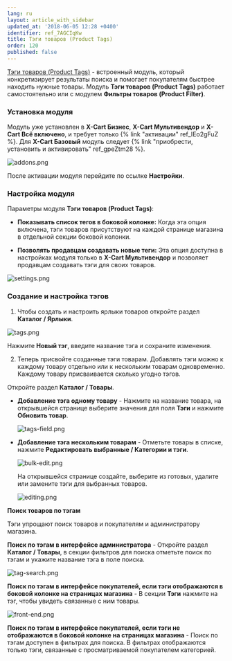 ```yaml
---
lang: ru
layout: article_with_sidebar
updated_at: '2018-06-05 12:28 +0400'
identifier: ref_7AGCIqKw
title: Тэги товаров (Product Tags)
order: 120
published: false
---
```

[Тэги товаров (Product Tags)](https://market.x-cart.com/addons/product-tags.html "Product Tags") - встроенный модуль, который конкретизирует результаты поиска и помогает покупателям быстрее находить нужные товары. Модуль **Тэги товаров (Product Tags)** работает самостоятельно или с модулем **Фильтры товаров (Product Filter)**. 

### Установка модуля

Модуль уже установлен в **X-Cart Бизнес**, **X-Cart Мультивендор** и **X-Cart Всё включено**, и требует только {% link "активации" ref_IEo2gFuZ %}. Для **X-Cart Базовый** модуль следует {% link "приобрести, установить и активировать" ref_gpeZtm28 %}. 

![addons.png]({{site.baseurl}}/attachments/ref_6nFoxYf1/addons.png)

После активации модуля перейдите по ссылке **Настройки**.

### Настройка модуля

Параметры модуля **Тэги товаров (Product Tags)**:

 - **Показывать список тегов в боковой колонке:** Когда эта опция включена, тэги товаров присутствуют на каждой странице магазина в отдельной секции боковой колонки.

 - **Позволять продавцам создавать новые теги:** Эта опция доступна в настройках модуля только в **X-Cart Мультивендор** и позволяет продавцам создавать тэги для своих товаров. 

![settings.png]({{site.baseurl}}/attachments/ref_6nFoxYf1/settings.png)

### Создание и настройка тэгов

1. Чтобы создать и настроить ярлыки товаров откройте раздел **Каталог / Ярлыки**.

![tags.png]({{site.baseurl}}/attachments/ref_6nFoxYf1/tags.png)

Нажмите **Новый тэг**, введите название тэга и сохраните изменения. 

2. Теперь присвойте созданные тэги товарам. Добавлять тэги можно к каждому товару отдельно или к нескольким товарам одновременно. Каждому товару присваивается сколько угодно тэгов. 

Откройте раздел **Каталог / Товары**.

* **Добавление тэга одному товару** - Нажмите на название товара, на открывшейся странице выберите значения для поля **Тэги** и нажмите **Обновить товар**. 
  
  ![tags-field.png]({{site.baseurl}}/attachments/ref_6nFoxYf1/tags-field.png)
  
* **Добавление тэга нескольким товарам** - Отметьте товары в списке, нажмите **Редактировать выбранные / Категории и тэги**. 
  
  ![bulk-edit.png]({{site.baseurl}}/attachments/ref_6nFoxYf1/bulk-edit.png)
   
  На открывшейся странице создайте, выберите из готовых, удалите или замените тэги для выбранных товаров.

  ![editing.png]({{site.baseurl}}/attachments/ref_6nFoxYf1/editing.png)
  
**Поиск товаров по тэгам**
  
Тэги упрощают поиск товаров и покупателям и администратору магазина.

**Поиск по тэгам в интерфейсе администратора** - Откройте раздел **Каталог / Товары**, в секции фильтров для поиска отметьте поиск по тэгам и укажите название тэга в поле поиска.

![tag-search.png]({{site.baseurl}}/attachments/ref_6nFoxYf1/tag-search.png)

**Поиск по тэгам в интерфейсе покупателей, если тэги отображаются в боковой колонке на страницах магазина** - В секции **Тэги** нажмите на тэг, чтобы увидеть связанные с ним товары.

![front-end.png]({{site.baseurl}}/attachments/ref_6nFoxYf1/front-end.png)

**Поиск по тэгам в интерфейсе покупателей, если тэги не отображаются в боковой колонке на страницах магазина** - Поиск по тэгам доступен в фильтрах для поиска. В фильтрах отображаются только тэги, связанные с просматриваемой покупателем категорией.
